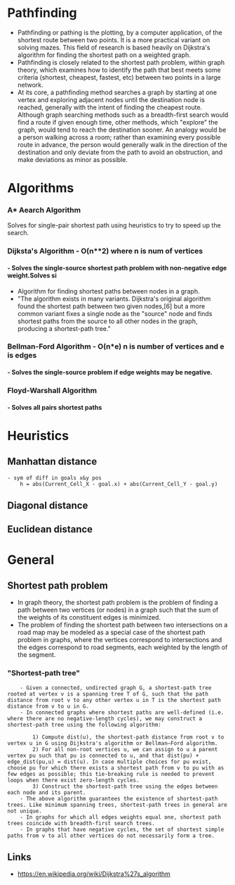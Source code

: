 Pathfinding
=================

- Pathfinding or pathing is the plotting, by a computer application, of the shortest route between two points. It is a more practical variant on solving mazes. This field of research is based heavily on Dijkstra's algorithm for finding the shortest path on a weighted graph.
- Pathfinding is closely related to the shortest path problem, within graph theory, which examines how to identify the path that best meets some criteria (shortest, cheapest, fastest, etc) between two points in a large network.
- At its core, a pathfinding method searches a graph by starting at one vertex and exploring adjacent nodes until the destination node is reached, generally with the intent of finding the cheapest route. Although graph searching methods such as a breadth-first search would find a route if given enough time, other methods, which "explore" the graph, would tend to reach the destination sooner. An analogy would be a person walking across a room; rather than examining every possible route in advance, the person would generally walk in the direction of the destination and only deviate from the path to avoid an obstruction, and make deviations as minor as possible.

Algorithms
=================

### A* Aearch Algorithm

Solves for single-pair shortest path using heuristics to try to speed up the search.

### Dijksta's Algorithm - O(n**2) where n is num of vertices
#### - Solves the single-source shortest path problem with non-negative edge weight.Solves si

- Algorithm for finding shortest paths between nodes in a graph.
- "The algorithm exists in many variants. Dijkstra's original algorithm found the shortest path between two given nodes,[6] but a more common variant fixes a single node as the "source" node and finds shortest paths from the source to all other nodes in the graph, producing a shortest-path tree."

    

### Bellman-Ford Algorithm - O(n*e) n is number of vertices and e is edges
#### - Solves the single-source problem if edge weights may be negative.


### Floyd-Warshall Algorithm
#### - Solves all pairs shortest paths

Heuristics
============
## Manhattan distance
    - sym of diff in goals x&y pos
        h = abs(Current_Cell_X - goal.x) + abs(Current_Cell_Y - goal.y)
## Diagonal distance
## Euclidean distance

General
=================

## Shortest path problem
- In graph theory, the shortest path problem is the problem of finding a path between two vertices (or nodes) in a graph such that the sum of the weights of its constituent edges is minimized.
- The problem of finding the shortest path between two intersections on a road map may be modeled as a special case of the shortest path problem in graphs, where the vertices correspond to intersections and the edges correspond to road segments, each weighted by the length of the segment.

### "Shortest-path tree" 
        - Given a connected, undirected graph G, a shortest-path tree rooted at vertex v is a spanning tree T of G, such that the path distance from root v to any other vertex u in T is the shortest path distance from v to u in G.
        - In connected graphs where shortest paths are well-defined (i.e. where there are no negative-length cycles), we may construct a shortest-path tree using the following algorithm:

            1) Compute dist(u), the shortest-path distance from root v to vertex u in G using Dijkstra's algorithm or Bellman–Ford algorithm.
            2) For all non-root vertices u, we can assign to u a parent vertex pu such that pu is connected to u, and that dist(pu) + edge_dist(pu,u) = dist(u). In case multiple choices for pu exist, choose pu for which there exists a shortest path from v to pu with as few edges as possible; this tie-breaking rule is needed to prevent loops when there exist zero-length cycles.
            3) Construct the shortest-path tree using the edges between each node and its parent.
        - The above algorithm guarantees the existence of shortest-path trees. Like minimum spanning trees, shortest-path trees in general are not unique.
        - In graphs for which all edges weights equal one, shortest path trees coincide with breadth-first search trees.
        - In graphs that have negative cycles, the set of shortest simple paths from v to all other vertices do not necessarily form a tree.    




## Links
- https://en.wikipedia.org/wiki/Dijkstra%27s_algorithm
